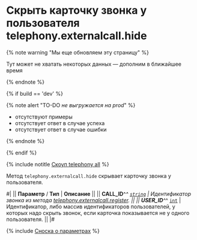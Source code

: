 # Скрыть карточку звонка у пользователя telephony.externalcall.hide

{% note warning "Мы еще обновляем эту страницу" %}

Тут может не хватать некоторых данных — дополним в ближайшее время

{% endnote %}

{% if build == 'dev' %}

{% note alert "TO-DO _не выгружается на prod_" %}

- отсутствуют примеры
- отсутствует ответ в случае успеха
- отсутствует ответ в случае ошибки

{% endnote %}

{% endif %}

{% include notitle [Скоуп telephony all](./_includes/scope-telephony-all.md) %}

Метод `telephony.externalcall.hide` скрывает карточку звонка у пользователя.

#|
|| **Параметр** / **Тип** | **Описание** ||
|| **CALL_ID**^*^ 
[`string`](../data-types.md) | Идентификатор звонка из метода [telephony.externalcall.register](telephony-external-call-register.md). ||
|| **USER_ID**^*^ 
[`int`](../data-types.md) | Идентификатор, либо массив идентификаторов пользователей, у которых надо скрыть звонок, если карточка показывается не у одного пользователя. ||
|#

{% include [Сноска о параметрах](../../_includes/required.md) %}